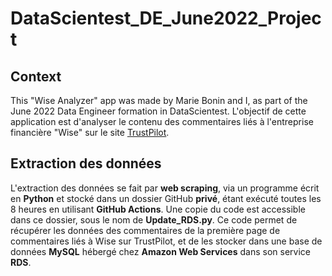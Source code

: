 # DataScientest_DE_June2022_Project

## Context

This "Wise Analyzer" app was made by Marie Bonin and I, as part of the June 2022 Data Engineer formation in DataScientest. L'objectif de cette application est d'analyser le contenu des commentaires liés à l'entreprise financière "Wise" sur le site [TrustPilot](https://www.trustpilot.com/review/wise.com).

## Extraction des données

L'extraction des données se fait par <B>web scraping</B>, via un programme écrit en <B>Python</B> et stocké dans un dossier GitHub <B>privé</B>, étant exécuté toutes les 8 heures en utilisant <B>GitHub Actions</B>. Une copie du code est accessible dans ce dossier, sous le nom de <B>Update_RDS.py</B>. Ce code permet de récupérer les données des commentaires de la première page de commentaires liés à Wise sur TrustPilot, et de les stocker dans une base de données <B>MySQL</B> hébergé chez <B>Amazon Web Services</B> dans son service <B>RDS</B>.




